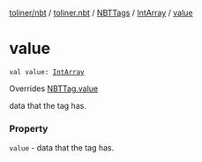 [toliner/nbt](../../../index.md) / [toliner.nbt](../../index.md) / [NBTTags](../index.md) / [IntArray](index.md) / [value](./value.md)

# value

`val value: `[`IntArray`](https://kotlinlang.org/api/latest/jvm/stdlib/kotlin/-int-array/index.html)

Overrides [NBTTag.value](../../-n-b-t-tag/value.md)

data that the tag has.

### Property

`value` - data that the tag has.
